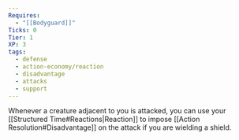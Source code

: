 ```yaml
---
Requires:
  - "[[Bodyguard]]"
Ticks: 0
Tier: 1
XP: 3
tags:
  - defense
  - action-economy/reaction
  - disadvantage
  - attacks
  - support
---
```

Whenever a creature adjacent to you is attacked, you can use your [[Structured Time#Reactions|Reaction]] to impose [[Action Resolution#Disadvantage]] on the attack if you are wielding a shield.